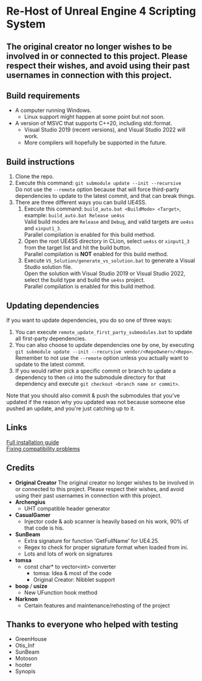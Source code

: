 # Re-Host of Unreal Engine 4 Scripting System

## The original creator no longer wishes to be involved in or connected to this project.  Please respect their wishes, and avoid using their past usernames in connection with this project.

## Build requirements

- A computer running Windows.
  - Linux support might happen at some point but not soon.
- A version of MSVC that supports C++20, including std::format.
  - Visual Studio 2019 (recent versions), and Visual Studio 2022 will work.
  - More compilers will hopefully be supported in the future.


## Build instructions

1. Clone the repo.
2. Execute this command: `git submodule update --init --recursive`  
    Do not use the `--remote` option because that will force third-party dependencies to update to the latest commit, and that can break things.
3. There are three different ways you can build UE4SS.  
    1. Execute this command: `build_auto.bat <BuildMode> <Target>`, example: `build_auto.bat Release ue4ss`  
        Valid build modes are `Release` and `Debug`, and valid targets are `ue4ss` and `xinput1_3`.  
        Parallel compilation is enabled for this build method.
    2. Open the root UE4SS directory in CLion, select `ue4ss` or `xinput1_3` from the target list and hit the build button.  
        Parallel compilation is **NOT** enabled for this build method.
    3. Execute `VS_Solution/generate_vs_solution.bat` to generate a Visual Studio solution file.  
        Open the solution with Visual Studio 2019 or Visual Studio 2022, select the build type and build the `ue4ss` project.  
        Parallel compilation is enabled for this build method.
    
## Updating dependencies

If you want to update dependencies, you do so one of three ways:
1. You can execute `remote_update_first_party_submodules.bat` to update all first-party dependencies.  
2. You can also choose to update dependencies one by one, by executing `git submodule update --init --recursive vendor/<RepoOwner>/<Repo>`.  
    Remember to not use the `--remote` option unless you actually want to update to the latest commit.  
3. If you would rather pick a specific commit or branch to update a dependency to then `cd` into the submodule directory for that dependency and execute `git checkout <branch name or commit>`.

Note that you should also commit & push the submodules that you've updated if the reason why you updated was not because someone else pushed an update, and you're just catching up to it.

## Links

[Full installation guide](https://github.com/UE4SS/UE4SS/blob/master/Guides/FullInstallationGuide.md)  
[Fixing compatibility problems](https://github.com/UE4SS/UE4SS/blob/master/Guides/FixingBrokenAOBs.md)

## Credits

- **Original Creator** The original creator no longer wishes to be involved in or connected to  this project.  Please respect their wishes, and avoid using their past usernames in connection with this project.
- **Archengius**
  - UHT compatible header generator
- **CasualGamer**
  - Injector code & aob scanner is heavily based on his work, 90% of that code is his.
- **SunBeam**
  - Extra signature for function 'GetFullName' for UE4.25.
  - Regex to check for proper signature format when loaded from ini.
  - Lots and lots of work on signatures
- **tomsa**
  - const char* to vector\<int> converter
    - tomsa: Idea & most of the code
    - Original Creator: Nibblet support
- **boop** / **usize**
  - New UFunction hook method
- **Narknon**
  - Certain features and maintenance/rehosting of the project

## Thanks to everyone who helped with testing

- GreenHouse
- Otis_Inf
- SunBeam
- Motoson
- hooter
- Synopis
